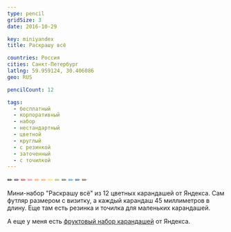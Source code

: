 ```yaml
---
type: pencil
gridSize: 3
date: 2016-10-29

key: miniyandex
title: Раскрашу всё

countries: Россия
cities: Санкт-Петербург
latlng: 59.959124, 30.406086
geo: RUS

pencilCount: 12

tags:
  - бесплатный
  - корпоративный
  - набор
  - нестандартный
  - цветной
  - круглый
  - с резинкой
  - заточенный
  - с точилкой
---
```


<span style='color:#000000'>✏</span>
<span style='color:#2d1e4a'>✏</span>
<span style='color:#b9262d'>✏</span>
<span style='color:#e06584'>✏</span>
<span style='color:#f98c4a'>✏</span>
<span style='color:#f98b49'>✏</span>
<span style='color:#f4d13e'>✏</span>
<span style='color:#88b14a'>✏</span>
<span style='color:#1a5637'>✏</span>
<span style='color:#168abf'>✏</span>
<span style='color:#0b4b84'>✏</span>
<span style='color:#5b362f'>✏</span>

Мини-набор "Раскрашу всё" из 12 цветных карандашей от Яндекса. Сам футляр размером с визитку, а каждый карандаш 45 миллиметров в длину. Еще там есть резинка и точилка для маленьких карандашей.

А еще у меня есть [фруктовый набор карандашей](?display=yandexfruit) от Яндекса.

